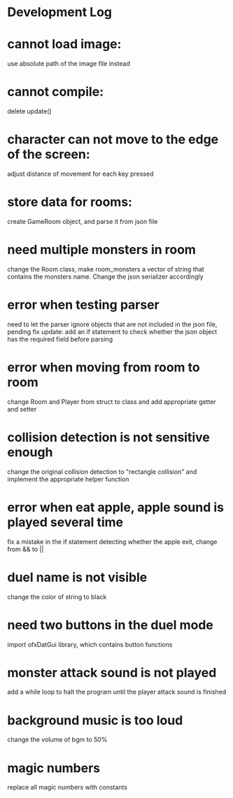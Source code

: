 # Development Log

# cannot load image:
use absolute path of the image file instead

# cannot compile:
delete update()

# character can not move to the edge of the screen:
adjust distance of movement for each key pressed

# store data for rooms:
create GameRoom object, and parse it from json file

# need multiple monsters in room
change the Room class, make room_monsters a vector of string that contains the monsters name. Change the json serializer accordingly

# error when testing parser
need to let the parser ignore objects that are not included in the json file, pending fix
update: add an if statement to check whether the json object has the required field before parsing

# error when moving from room to room
change Room and Player from struct to class and add appropriate getter and setter

# collision detection is not sensitive enough
change the original collision detection to "rectangle collision" and implement the appropriate helper function

# error when eat apple, apple sound is played several time
fix a mistake in the if statement detecting whether the apple exit, change from && to ||

# duel name is not visible
change the color of string to black

# need two buttons in the duel mode
import ofxDatGui library, which contains button functions

# monster attack sound is not played
add a while loop to halt the program until the player attack sound is finished

# background music is too loud
change the volume of bgm to 50%

# magic numbers
replace all magic numbers with constants
